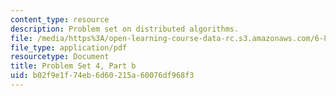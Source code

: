 ```yaml
---
content_type: resource
description: Problem set on distributed algorithms.
file: /media/https%3A/open-learning-course-data-rc.s3.amazonaws.com/6-852j-distributed-algorithms-fall-2009/b02f9e1f74eb6d60215a60076df968f3_MIT6_852JF09_pset4b.pdf
file_type: application/pdf
resourcetype: Document
title: Problem Set 4, Part b
uid: b02f9e1f-74eb-6d60-215a-60076df968f3
---
```

